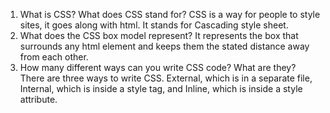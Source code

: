 1. What is CSS? What does CSS stand for?
CSS is a way for people to style sites, it goes along with html. It stands for Cascading style sheet.
2. What does the CSS box model represent?
It represents the box that surrounds any html element and keeps them the stated distance away from each other.
3. How many different ways can you write CSS code? What are they?
There are three ways to write CSS. External, which is in a separate file, Internal, which is inside a style tag, and Inline, which is inside a style attribute.